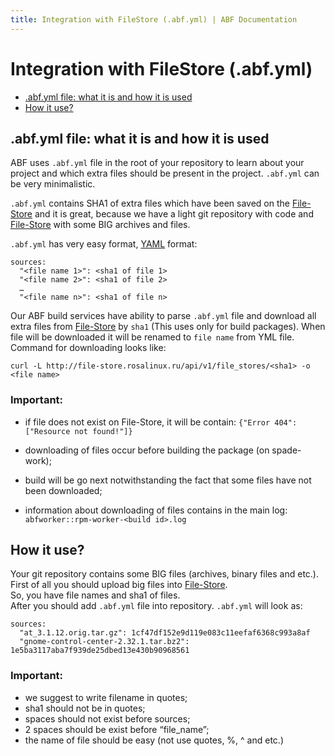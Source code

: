 ```yaml
---
title: Integration with FileStore (.abf.yml) | ABF Documentation
---
```


# Integration with FileStore (.abf.yml)

* [.abf.yml file: what it is and how it is used](#abfyml-file-what-it-is-and-how-it-is-used)
* [How it use?](#how-it-use)

## .abf.yml file: what it is and how it is used

ABF uses `.abf.yml` file in the root of your repository to learn about your project and which extra files should be present in the project. `.abf.yml` can be very minimalistic.

`.abf.yml` contains SHA1 of extra files which have been saved on the
[File-Store](http://file-store.rosalinux.ru/)
and it is great, because we have a light git repository with code and
[File-Store](http://file-store.rosalinux.ru/)
with some BIG archives and files.

`.abf.yml` has very easy format, [YAML](http://en.wikipedia.org/wiki/YAML) format:

    sources:
      "<file name 1>": <sha1 of file 1>
      "<file name 2>": <sha1 of file 2>  
      …
      "<file name n>": <sha1 of file n>

Our ABF build services have ability to parse `.abf.yml` file and download all extra files from [File-Store](http://file-store.rosalinux.ru/) by `sha1` (This uses only for build packages).
When file will be downloaded it will be renamed to `file name` from YML file.
Command for downloading looks like:

    curl -L http://file-store.rosalinux.ru/api/v1/file_stores/<sha1> -o <file name>

### Important:
* if file does not exist on File-Store, it will be contain:
    `{"Error 404":["Resource not found!"]}`

* downloading of files occur before building the package (on spade-work);
* build will be go next notwithstanding the fact that some files have not been downloaded;
* information about downloading of files contains in the main log:
    `abfworker::rpm-worker-<build id>.log`

## How it use?

Your git repository contains some BIG files (archives, binary files and etc.).<br/>
First of all you should upload big files into
[File-Store](http://file-store.rosalinux.ru/).<br/>
So, you have file names and sha1 of files.<br/>
After you should add `.abf.yml` file into repository. `.abf.yml` will look as:

    sources:
      "at_3.1.12.orig.tar.gz": 1cf47df152e9d119e083c11eefaf6368c993a8af
      "gnome-control-center-2.32.1.tar.bz2": 1e5ba3117aba7f939de25dbed13e430b90968561

### Important:
* we suggest to write filename in quotes;
* sha1 should not be in quotes;
* spaces should not exist before sources;
* 2 spaces should be exist before “file_name”;
* the name of file should be easy (not use quotes, %, ^ and etc.)
